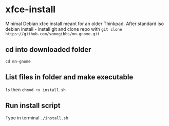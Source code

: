 # xfce-install
Minimal Debian xfce install meant for an older Thinkpad.
After standard.iso debian install - install git and clone repo with 
`git clone https://github.com/somogibbs/mn-gnome.git`

## cd into downloaded folder 
`cd mn-gnome`

## List files in folder and make executable 
`ls` then `chmod +x install.sh` 

## Run install script
Type in terminal `./install.sh`
